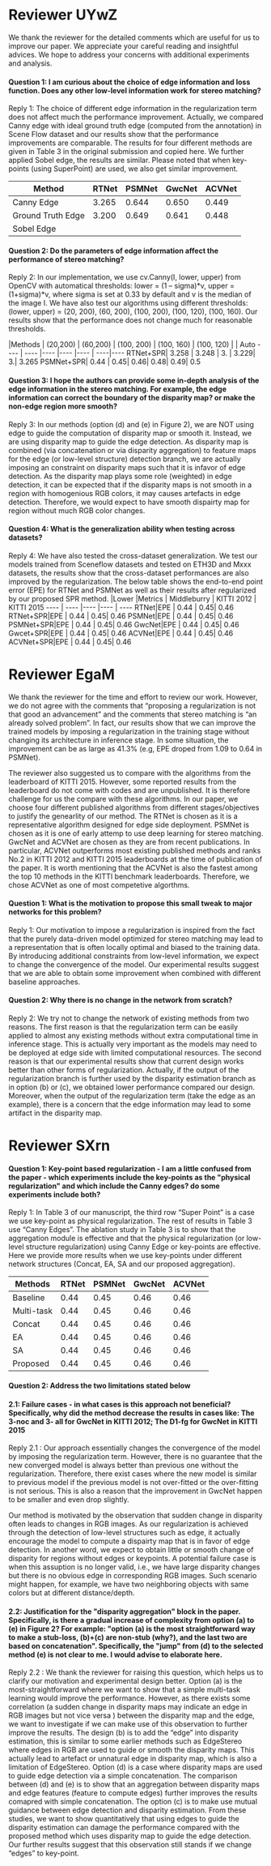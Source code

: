             
            
# Reviewer UYwZ

We thank the reviewer for the detailed comments which are useful for us to improve our paper. We appreciate your careful reading and insightful advices. We hope to address your concerns with additional experiments and analysis.
            
#### Question 1: I am curious about the choice of edge information and loss function. Does any other low-level information work for stereo matching?
Reply 1: The choice of different edge information in the regularization term does not affect much the performance improvement. Actually, we compared Canny edge with ideal ground truth edge (computed from the annotation) in Scene Flow dataset and our results show that the performance improvements are comparable. The results for four different methods are given in Table 3 in the original submission and copied here.  We further applied Sobel edge, the results are similar. Please noted that when key-points (using SuperPoint) are used, we also get similar improvement. 

|Method| RTNet |PSMNet |GwcNet |ACVNet
---- | ---- |---- |---- |---- 
Canny Edge | 3.265 |0.644 |0.650 |0.449
Ground Truth Edge| 3.200 |0.649 |0.641| 0.448
Sobel Edge |  

#### Question 2: Do the parameters of edge information affect the performance of stereo matching?
Reply 2:  In our implementation, we use cv.Canny(I, lower, upper) from OpenCV with automatical thresholds: 
lower = (1 – sigma)\*v, upper =(1+sigma)\*v, where sigma is set at 0.33 by default and v is the median of the image I. We have also test our algorithms using different thresholds: (lower, upper) = (20, 200), (60, 200), (100, 200), (100, 120), (100, 160). Our results show that the performance does not change much for reasonable thresholds. 

|Methods | (20,200) | (60,200) | (100, 200) |  (100, 160)  | (100, 120) |  | Auto 
---- | ---- |---- |---- |---- | ----|---- 
RTNet+SPR|  3.258 | 3.248 | 3.  | 3.229| 3.| 3.265
PSMNet+SPR|  0.44 | 0.45| 0.46| 0.48| 0.49| 0.5  
 
            
#### Question 3: I hope the authors can provide some in-depth analysis of the edge information in the stereo matching. For example, the edge information can correct the boundary of the disparity map? or make the non-edge region more smooth?
Reply 3: In our methods (option (d) and (e) in Figure 2), we are NOT using edge to guide the computation of disparity map or smooth it. Instead, we are using disparity map to guide the edge detection. As disparity map is combined (via concatenation or via disparity aggregation) to feature maps for the edge (or low-level structure) detection branch, we are actually imposing an constraint on disparity maps such that it is infavor of edge detection. As the disparity map plays some role (weighted) in edge detection, it can be expected that if the disparity maps is not smooth in a region with homogenious RGB colors, it may causes artefacts in edge detection. Therefore, we would expect to have smooth dispairty map for region without much RGB color changes. 

#### Question 4: What is the generalization ability when testing across datasets?
Reply 4: We have also tested the cross-dataset generalization. We test our models trained from Sceneflow datasets and tested on ETH3D and Mxxx datasets, the results show that the cross-dataset performances are also improved by the regularization. The below table shows the end-to-end point error (EPE) for RTNet and PSMNet as well as their results after regularized by our proposed SPR method. 
 |Lower |Metrics | Middleburry | KITTI 2012 | KITTI 2015
---- | ---- |---- |---- | ----
RTNet|EPE  | 0.44 | 0.45| 0.46 
RTNet+SPR|EPE  | 0.44 | 0.45| 0.46
PSMNet|EPE  | 0.44 | 0.45| 0.46
PSMNet+SPR|EPE  | 0.44 | 0.45| 0.46
GwcNet|EPE  | 0.44 | 0.45| 0.46
Gwcet+SPR|EPE  | 0.44 | 0.45| 0.46
ACVNet|EPE  | 0.44 | 0.45| 0.46
ACVNet+SPR|EPE  | 0.44 | 0.45| 0.46
            

            
# Reviewer EgaM
We thank the reviewer for the time and effort to review our work. However, we do not agree with the comments that “proposing a regularization is not that good an advancement” and the comments that stereo matching is “an already solved problem”. In fact, our results show that we can improve the trained models by imposing a regularization in the training stage without changing its architecture in inference stage. In some situation, the improvement can be as large as 41.3% (e.g, EPE droped from 1.09 to 0.64 in PSMNet). 

The reviewer also suggested us to compare with the algorithms from the leaderboard of KITTI 2015. However, some reported results from the leaderboard do not come with codes and are unpublished. It is therefore challenge for us the compare with these algorithms. In our paper, we choose four different published algorithms from different stages/objectives to justify the genearlity of our method. The RTNet is chosen as it is a representative algorithm designed for edge side deployment. PSMNet is chosen as it is one of early attemp to use deep learning for stereo matching. GwcNet and ACVNet are chosen as they are from recent publications. In particular, ACVNet outperforms most existing published methods and ranks No.2 in KITTI 2012 and KITTI 2015 leaderboards at the time of publication of the paper. It is worth mentioning that the ACVNet is also the fastest among the top 10 methods in the KITTI benchmark leaderboards. Therefore, we chose ACVNet as one of most competetive algorthms.  
            
#### Question 1: What is the motivation to propose this small tweak to major networks for this problem?
Reply 1: Our motivation to impose a regularization is inspired from the fact that the purely data-driven model optimized for stereo matching may lead to a representation that is often locally optimal and biased to the training data. By introducing additional constraints from low-level information, we expect to change the convergence of the model. Our experimental results suggest that we are able to obtain some improvement when combined with different baseline approaches. 
            
#### Question 2: Why there is no change in the network from scratch?
Reply 2: We try not to change the network of existing methods from two reasons. The first reason is that the regularization term can be easily applied to almost any existing methods without extra computational time in inference stage. This is actually very important as the models may need to be deployed at edge side with limited computational resources.  The second reason is that our experimental results show that current design works better than other forms of regularization. Actually, if the output of the regularization branch is further used by the disparity estimation branch as in option (b) or (c), we obtained lower performance compared our design. Moreover, when the output of the regularization term (take the edge as an example), there is a concern that the edge information may lead to some artifact in the disparity map. 



# Reviewer  SXrn
            
#### Question 1: Key-point based regularization - I am a little confused from the paper - which experiments include the key-points as the "physical regularization" and which include the Canny edges? do some experiments include both?
Reply 1: In Table 3 of our manuscript, the third row “Super Point” is a case we use key-point as physical regularization. The rest of results in Table 3 use “Canny Edges”. The ablation study in Table 3 is to show that the aggregation module is effective and that the physical regularization (or low-level structure regularization) using Canny Edge or key-points are effective. Here we provide more results when we use key-points under different network structures (Concat, EA, SA and our proposed aggregation).     
           
Methods|RTNet |PSMNet| GwcNet | ACVNet  
---- | ---- |---- |---- |----  
Baseline|     0.44 | 0.45| 0.46 | 0.46
Multi-task|  0.44 | 0.45| 0.46 | 0.46
Concat|  0.44 | 0.45| 0.46 | 0.46
EA|   0.44 | 0.45| 0.46 | 0.46
SA | 0.44 | 0.45| 0.46 | 0.46
Proposed|  0.44 | 0.45| 0.46 | 0.46
            
#### Question 2: Address the two limitations stated below
#### 2.1:	Failure cases - in what cases is this approach not beneficial? Specifically, why did the method decrease the results in cases like: The 3-noc and 3- all for GwcNet in KITTI 2012; The D1-fg for GwcNet in KITTI 2015

Reply 2.1 : Our approach essentially changes the convergence of the model by imposing the regularization term. However, there is no guarantee that the new converged model is always better than previous one without the regularization. Therefore, there exist cases where the new model is similar to previous model if the previous model is not over-fitted or the over-fitting is not serious. This is also a reason that the improvement in GwcNet happen to be smaller and even drop slightly. 

Our method is motivated by the observation that sudden change in disparity often leads to changes in RGB images. As our regularization is achieved through the detection of low-level structures such as edge, it actually encourage the model to compute a dispairty map that is in favor of edge detection. In another word, we expect to obtain little or smooth change of disparity for regions without edges or keypoints. A potential failure case is when this assuption is no longer valid, i.e., we have large disparity changes but there is no obvious edge in corresponding RGB images. Such scenario might happen, for example,  we have two neighboring objects with same colors but at different distance/depth.   
            

#### 2.2: Justification for the "disparity aggregation" block in the paper. Specifically, is there a gradual increase of complexity from option (a) to (e) in Figure 2? For example: "option (a) is the most straightforward way to make a stub-loss, (b)+(c) are non-stub (why?), and the last two are based on concatenation". Specifically, the "jump" from (d) to the selected method (e) is not clear to me. I would advise to elaborate here.

Reply 2.2 : We thank the reviewer for raising this question, which helps us to clarify our motivation and experimental design better. Option (a) is the most-straightforward where we want to show that a simple multi-task learning would improve the performance. However, as there exists some correlation (a sudden change in disparity maps may indicate an edge in RGB images but not vice versa ) between the disparity map and the edge, we want to investigate if we can make use of this observation to further improve the results. The design (b) is to add the “edge” into disparity estimation, this is similar to some earlier methods such as EdgeStereo where edges in RGB are used to guide or smooth the disparity maps. This actually lead to artefact or unnatural edge in disparity map, which is also a limitation of EdgeStereo. Option (d) is a case where disparity maps are used to guide edge detection via a simple concatenation. The comparison between (d) and (e) is to show that an aggregation between disparity maps and edge features (feature to compute edges) further improves the results comapred with simple concatenation. The option (c) is to make use mutual guidance between edge detection and disparity estimation. From these studies, we want to show quantitatively that using edges to guide the disparity estimation can damage the performance compared with the proposed method which uses disparity map to guide the edge detection. Our further results suggest that this observation still stands if we change “edges” to key-point. 
 

 





            
            
